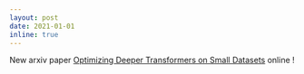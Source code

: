 ```yaml
---
layout: post
date: 2021-01-01
inline: true
---
```


New arxiv paper [Optimizing Deeper Transformers on Small Datasets](publications/) online !
